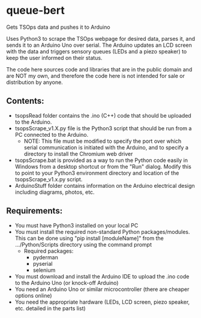 # queue-bert
Gets TSOps data and pushes it to Arduino

Uses Python3 to scrape the TSOps webpage for desired data, parses it, and sends it to an Arduino Uno over serial. The Arduino updates an LCD screen with the data and triggers sensory queues (LEDs and a piezo speaker) to keep the user informed on their status.

The code here sources code and libraries that are in the public domain and are NOT my own, and therefore the code here is not intended for sale or distribution by anyone.


## Contents:
- tsopsRead folder contains the .ino (C++) code that should be uploaded to the Arduino.
- tsopsScrape_v1.X.py file is the Python3 script that should be run from a PC connected to the Arduino. 
  - NOTE: This file must be modified to specify the port over which serial communication is initiated with the Arduino, and to specify a directory to install the Chromium web driver
- tsopsScrape.bat is provided as a way to run the Python code easily in Windows from a desktop shortcut or from the "Run" dialog. Modify this to point to your Python3 environment directory and location of the tsopsScrape_v1.x.py script.
- ArduinoStuff folder contains information on the Arduino electrical design including diagrams, photos, etc.


## Requirements:
- You must have Python3 installed on your local PC
- You must install the required non-standard Python packages/modules. This can be done using "pip install [moduleName]" from the .../Python/Scripts directory using the command prompt
    - Required packages:
      - pyderman
      - pyserial
      - selenium
- You must download and install the Arduino IDE to upload the .ino code to the Arduino Uno (or knock-off Arduino)
- You need an Arduino Uno or similar microcontroller (there are cheaper options online)
- You need the appropriate hardware (LEDs, LCD screen, piezo speaker, etc. detailed in the parts list)
